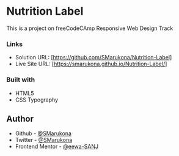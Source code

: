 # Nutrition Label

This is a project on freeCodeCAmp Responsive Web Design Track

### Links

- Solution URL: [https://github.com/SMarukona/Nutrition-Label]
- Live Site URL: [https://smarukona.github.io/Nutrition-Label/]

### Built with

- HTML5
- CSS Typography

## Author
- Github - [@SMarukona](https://github.com/SMarukona)
- Twitter - [@SMarukona](https://twitter.com/SMarukona)
- Frontend Mentor - [@eewa-SANJ](https://www.frontendmentor.io/profile/eewa-SANJ)